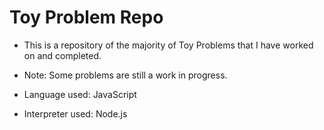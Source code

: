 # Toy Problem Repo
* This is a repository of the majority of Toy Problems that I have worked on and completed.
* Note: Some problems are still a work in progress.

* Language used: JavaScript
* Interpreter used: Node.js


